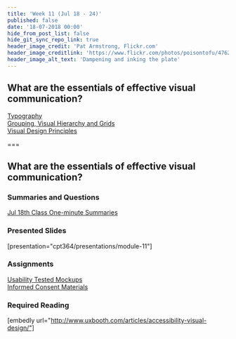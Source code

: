 ```yaml
---
title: 'Week 11 (Jul 18 - 24)'
published: false
date: '18-07-2018 00:00'
hide_from_post_list: false
hide_git_sync_repo_link: true
header_image_credit: 'Pat Armstrong, Flickr.com'
header_image_creditlink: 'https://www.flickr.com/photos/poisontofu/4762082009/'
header_image_alt_text: 'Dampening and inking the plate'
---
```


## What are the essentials of effective visual communication?  
[Typography](../../presentations/module-11?target=_blank#/module-11-4)  
[Grouping, Visual Hierarchy and Grids](../../presentations/module-11?target=_blank#/module-11-5)  
[Visual Design Principles](../../presentations/module-11?target=_blank#/module-11-6)  

===

## **What are the essentials of effective visual communication?**

### Summaries and Questions  
[Jul 18th Class One-minute Summaries](https://sso.canvaslms.com/courses/1413912/assignments/9519518)

### Presented Slides  
[presentation="cpt364/presentations/module-11"]

### Assignments
[Usability Tested Mockups](https://sso.canvaslms.com/courses/1413912/assignments/9519533)  
[Informed Consent Materials](https://sso.canvaslms.com/courses/1413912/files/folder/Handouts/Informed%20Consent)  

### Required Reading  
[embedly url="http://www.uxbooth.com/articles/accessibility-visual-design/"]
